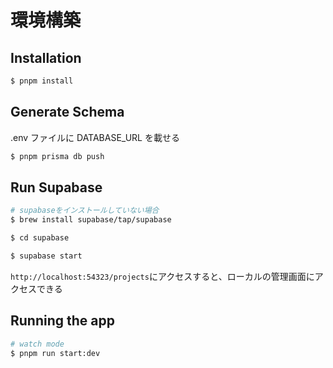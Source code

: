 # 環境構築

## Installation

```bash
$ pnpm install
```

## Generate Schema

.env ファイルに DATABASE_URL を載せる

```bash
$ pnpm prisma db push
```

## Run Supabase

```bash
# supabaseをインストールしていない場合
$ brew install supabase/tap/supabase

$ cd supabase

$ supabase start


```

`http://localhost:54323/projects`にアクセスすると、ローカルの管理画面にアクセスできる

## Running the app

```bash
# watch mode
$ pnpm run start:dev

```
